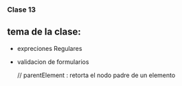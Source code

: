 ### Clase 13

## tema de la clase:
- expreciones Regulares
- validacion de formularios


  // parentElement : retorta el nodo padre de un elemento
